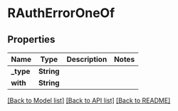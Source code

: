 # RAuthErrorOneOf

## Properties

Name | Type | Description | Notes
------------ | ------------- | ------------- | -------------
**_type** | **String** |  | 
**with** | **String** |  | 

[[Back to Model list]](../README.md#documentation-for-models) [[Back to API list]](../README.md#documentation-for-api-endpoints) [[Back to README]](../README.md)


